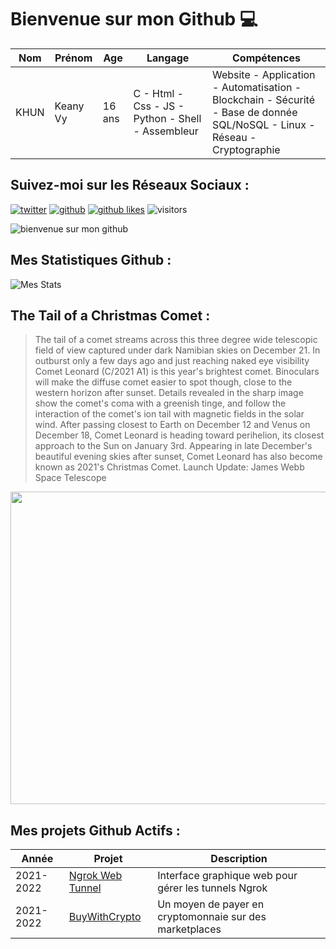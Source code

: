 # Bienvenue sur mon Github 💻
| Nom | Prénom | Age | Langage | Compétences |
|---  |---     |---  |---      |---
| KHUN | Keany Vy | 16 ans | C - Html - Css - JS - Python - Shell - Assembleur | Website - Application - Automatisation - Blockchain - Sécurité - Base de donnée SQL/NoSQL - Linux - Réseau - Cryptographie |

## Suivez-moi sur les Réseaux Sociaux :
[![twitter](https://img.shields.io/twitter/follow/thisiskeanyvy?style=social)](https://twitter.com/thisiskeanyvy)
[![github](https://img.shields.io/github/followers/thisiskeanyvy?style=social)](https://github.com/thisiskeanyvy?tab=followers)
[![github likes](https://img.shields.io/github/stars/thisiskeanyvy?style=social)](https://github.com/thisiskeanyvy)
![visitors](https://visitor-badge.glitch.me/badge?page_id=page.id=thisiskeanyvy.thisiskeanyvy)

![bienvenue sur mon github](https://thisiskeanyvy-hosting.pages.dev/banner.gif)

## Mes Statistiques Github :
![Mes Stats](https://github-readme-stats.vercel.app/api?username=thisiskeanyvy&show_icons=true&theme=radical)

## The Tail of a Christmas Comet :

> The tail of a comet streams across this three degree wide telescopic field of view captured under dark Namibian skies on December 21. In outburst only a few days ago and just reaching naked eye visibility Comet Leonard (C/2021 A1) is this year's brightest comet. Binoculars will make the diffuse comet easier to spot though, close to the western horizon after sunset. Details revealed in the sharp image show the comet's coma with a greenish tinge, and follow the interaction of the comet's ion tail with magnetic fields in the solar wind. After passing closest to Earth on December 12 and Venus on December 18, Comet Leonard is heading toward perihelion, its closest approach to the Sun on January 3rd. Appearing in late December's beautiful evening skies after sunset, Comet Leonard has also become known as 2021's Christmas Comet.   Launch Update: James Webb Space Telescope

<img src='https://apod.nasa.gov/apod/image/2112/C2021A1_211221_1024.jpg' width="800" height="500"/>

## Mes projets Github Actifs :
| Année | Projet | Description |
|---   |---     |---          |
| 2021-2022 | [Ngrok Web Tunnel](https://github.com/thisiskeanyvy/ngrok-web-manager) | Interface graphique web pour gérer les tunnels Ngrok |
| 2021-2022 | [BuyWithCrypto](https://github.com/BuyWithCrypto) | Un moyen de payer en cryptomonnaie sur des marketplaces |